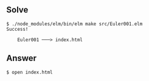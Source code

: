 ## Solve

```
$ ./node_modules/elm/bin/elm make src/Euler001.elm
Success!

    Euler001 ───> index.html
```

## Answer

```
$ open index.html
```
